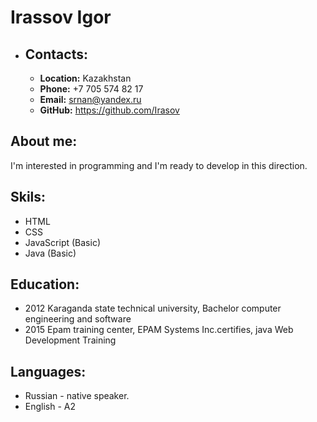 # Irassov Igor

* ## Contacts:
    * __Location:__ Kazakhstan
    * __Phone:__ +7 705 574 82 17
    * __Email:__ srnan@yandex.ru
    * __GitHub:__ https://github.com/Irasov

## About me:
I'm interested in programming and I'm ready to develop in this direction.

## Skils:
* HTML
* CSS
* JavaScript (Basic)
* Java (Basic)

## Education:
* 2012 Karaganda state technical university, Bachelor computer engineering and software
* 2015 Epam training center, EPAM Systems Inc.certifies, java Web Development Training

## Languages:
* Russian - native speaker.
* English - A2

